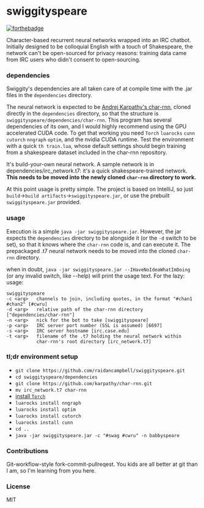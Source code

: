 # swiggityspeare
[![forthebadge](http://forthebadge.com/images/badges/powered-by-case-western-reserve.svg)](http://forthebadge.com)

Character-based recurrent neural networks wrapped into an IRC chatbot.  Initially designed to be
colloquial English with a touch of Shakespeare, the network can't be open-sourced for privacy reasons:
training data came from IRC users who didn't consent to open-sourcing.

### dependencies

Swiggity's dependencies are all taken care of at compile time with the .jar files in the `dependencies` directory.

The neural network is expected to be [Andrej Karpathy's char-rnn](https://github.com/karpathy/char-rnn),
cloned directly in the `dependencies` directory, so that the structure is `swiggityspeare/dependencies/char-rnn`.
This program has several dependencies of its own, and I would highly recommend using the GPU accelerated CUDA code.
To get that working you need `Torch` `luarocks` `cunn` `cutorch` `nngraph` `optim`, and the nvidia CUDA runtime.
Test the environment with a quick `th train.lua`, whose default settings should begin training from a shakespeare
 dataset included in the char-rnn repository.

It's build-your-own neural network. A sample network is in dependencies/irc_network.t7:
it's a quick shakespeare-trained network.  __This needs to be moved into the newly cloned `char-rnn` directory to work.__

At this point usage is pretty simple.  The project is based on IntelliJ, so just `build`->`build artifacts`->`swiggityspeare.jar`, or use the prebuilt `swiggityspeare.jar` provided.

### usage

Execution is a simple `java -jar swiggityspeare.jar`.  However, the jar expects the `dependencies` directory to be
alongside it (or the `-d` switch to be set), so that it knows where the `char-rnn` code is, and can execute it.
The prepackaged .t7 neural network needs to be moved into the cloned `char-rnn` directory.

when in doubt, `java -jar swiggityspeare.jar --IHaveNoIdeaWhatImDoing` (or any invalid switch, like --help) will print the usage text.  For the lazy:
usage:

    swiggityspeare
    -c <arg>   channels to join, including quotes, in the format "#chan1 #chan2" [#cwru]
    -d <arg>   relative path of the char-rnn directory ["dependencies/char-rnn"]
    -n <arg>   nick for the bot to take [swiggityspeare]
    -p <arg>   IRC server port number (SSL is assumed) [6697]
    -s <arg>   IRC server hostname [irc.case.edu]
    -t <arg>   filename of the .t7 holding the neural network within
               char-rnn's root directory [irc_network.t7]

### tl;dr environment setup

- `git clone https://github.com/raidancampbell/swiggityspeare.git`
- `cd swiggityspeare/dependencies`
- `git clone https://github.com/karpathy/char-rnn.git`
- `mv irc_network.t7 char-rnn`
- [install `Torch`](http://torch.ch/)
- `luarocks install nngraph`
- `luarocks install optim`
- `luarocks install cutorch`
- `luarocks install cunn`
- `cd ..`
- `java -jar swiggityspeare.jar -c "#swag #cwru" -n babbyspeare`

### Contributions
Git-workflow-style fork-commit-pullreqest.  You kids are all better at git than I am, so I'm learning from you here.

### License
MIT
